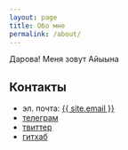 ```yaml
---
layout: page
title: Обо мне
permalink: /about/
---
```


Дарова! Меня зовут Айыына

## Контакты

- эл. почта: [{{ site.email }}]()
- [телеграм]()
- [твиттер]()
- [гитхаб]()

